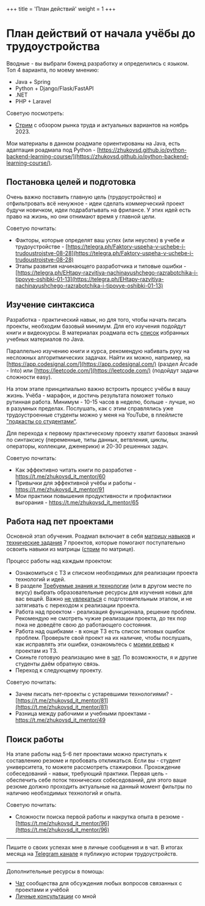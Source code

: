 +++
title = 'План действий'
weight = 1
+++

# План действий от начала учёбы до трудоустройства

Вводные - вы выбрали бэкенд разработку и определились с языком. Топ 4 варианта, по моему мнению:
- Java + Spring
- Python + Django/Flask/FastAPI
- .NET
- PHP + Laravel

Советую посмотреть:
- [Стрим](https://www.youtube.com/watch?v=Y1SmjcSGQjQ) с обзором рынка труда и актуальных вариантов на ноябрь 2023.

Мои материалы в данном роадмапе ориентированы на Java, есть адаптация роадмапа под Python - [https://zhukovsd.github.io/python-backend-learning-course/](https://zhukovsd.github.io/python-backend-learning-course/).

## Постановка целей и подготовка

Очень важно поставить главную цель (трудоустройство) и отфильтровать всё ненужное - идеи сделать коммерческий проект будучи новичком, идеи подрабатывать на фрилансе. У этих идей есть право на жизнь, но они отнимают время у главной цели.

Советую почитать:
- Факторы, которые определят ваш успех (или неуспех) в учебе и трудоустройстве - [https://telegra.ph/Faktory-uspeha-v-uchebe-i-trudoustrojstve-08-28](https://telegra.ph/Faktory-uspeha-v-uchebe-i-trudoustrojstve-08-28)
- Этапы развития начинающего разработчика и типовые ошибки - [https://telegra.ph/EHtapy-razvitiya-nachinayushchego-razrabotchika-i-tipovye-oshibki-01-13](https://telegra.ph/EHtapy-razvitiya-nachinayushchego-razrabotchika-i-tipovye-oshibki-01-13)

## Изучение синтаксиса

Разработка - практический навык, но для того, чтобы начать писать проекты, необходим базовый минимум. Для его изучения подойдут книги и видеокурсы. В материалах роадмапа есть [список](./technologies/java.md#избранные-курсы-и-учебные-ресурсы) избранных учебных материалов по Java.

Параллельно изучению книги и курса, рекомендую набивать руку на несложных алгоритмических задачах. Найти их можно, например, на [https://app.codesignal.com/](https://app.codesignal.com/) (раздел Arcade - Into) или [https://leetcode.com/](https://leetcode.com/) (подойдут задачи сложности easy).

На этом этапе принципиально важно встроить процесс учёбы в вашу жизнь. Учёба - марафон, и достичь результата поможет только рутинная работа. Минимум - 10-15 часов в неделю, больше - лучше, но в разумных пределах. Послушать, как с этим справлялись уже трудоустроенные студенты можно у меня на YouTube, в плейлисте ["подкасты со студентами"](https://www.youtube.com/playlist?list=PLOVOZrcS3XMbjLwcF9uxbjsdHuMqbvPdp).

Для перехода к первому практическому проекту хватит базовых знаний по синтаксису (переменные, типы данных, ветвления, циклы, операторы, коллекции, дженерики) и 20-30 решенных задач.

Советую почитать:
- Как эффективно читать книги по разработке - https://t.me/zhukovsd_it_mentor/60
- Привычки для эффективной учёбы и работы - https://t.me/zhukovsd_it_mentor/91
- Мои практики повышения продуктивности и профилактики выгорания - https://t.me/zhukovsd_it_mentor/65

## Работа над пет проектами

Основной этап обучения. Роадмап включает в себя [матрицу навыков](./_index.md#схема-навыков) и [технические задания](./_index.md#проекты-с-техзаданиями) 7 проектов, которые помогают поступательно освоить навыки из матрицы ([стрим](https://www.youtube.com/watch?v=4B21MDbtbWE) по матрице).

Процесс работы над каждым проектом:
- Ознакомиться с ТЗ и списком необходимых для реализации проекта технологий и идей.
- В разделе [Требуемые знания и технологии](./_index.md#требуемые-знания-и-технологии) (или в другом месте по вкусу) выбрать образовательные ресурсы для изучения новых для вас вещей. Важно [не увлекаться](https://t.me/zhukovsd_it_mentor/92) с подготовительным этапом, и не затягивать с переходом к реализации проекта.
- Работа над проектом - реализация функционала, решение проблем. Рекомендую не смотреть чужие реализации проекта, до тех пор пока не доведёте свою до работающего состояния.
- Работа над ошибками - в конце ТЗ есть список типовых ошибок проблем. Проверьте свой проект на их наличие, чтобы послушать, как исправлять эти ошибки, ознакомьтесь с [моими ревью](./finished-projects/_index.md) к проектам из ТЗ.
- Скиньте готовую реализацию мне в [чат](https://t.me/zhukovsd_it_chat). По возможности, я и другие студенты даём обратную связь.
- Переход к следующему проекту.

Советую почитать:
- Зачем писать пет-проекты с устаревшими технологиями? - [https://t.me/zhukovsd_it_mentor/81](https://t.me/zhukovsd_it_mentor/81)
- Разница между рабочими и учебными проектами - https://t.me/zhukovsd_it_mentor/49

## Поиск работы

На этапе работы над 5-6 пет проектами можно приступать к составлению резюме и пробовать откликаться. Если вы - студент университета, то можете рассмотреть стажировки. Прохождение собеседований - навык, требующий практики. Первая цель - обеспечить себе поток технических собеседований, для этого ваше резюме должно проходить актуальные на данный момент фильтры по наличию необходимых технологий и опыта.

Советую почитать:
- Сложности поиска первой работы и накрутка опыта в резюме - [https://t.me/zhukovsd_it_mentor/96](https://t.me/zhukovsd_it_mentor/96)

---

Пишите о своих успехах мне в личные сообщения и в чат. В итогах месяца на [Telegram канале](https://t.me/zhukovsd_it_mentor) я публикую истории трудоустройств.

---

Дополнительные ресурсы в помощь:
- [Чат](https://t.me/zhukovsd_it_chat) сообщества для обсуждения любых вопросов связанных с проектами и учёбой
- [Личные консультации](https://t.me/zhukovsd_it_mentor/98) со мной
